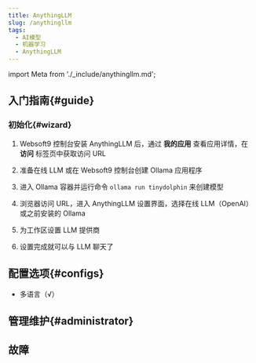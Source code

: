 ```yaml
---
title: AnythingLLM
slug: /anythingllm
tags:
  - AI模型
  - 机器学习
  - AnythingLLM
---
```


import Meta from './_include/anythingllm.md';

<Meta name="meta" />

## 入门指南{#guide}

### 初始化{#wizard}

1. Websoft9 控制台安装 AnythingLLM 后，通过 **我的应用** 查看应用详情，在 **访问** 标签页中获取访问 URL

2. 准备在线 LLM 或在 Websoft9 控制台创建 Ollama 应用程序

3. 进入 Ollama 容器并运行命令 `ollama run tinydolphin` 来创建模型

4. 浏览器访问 URL，进入 AnythingLLM 设置界面，选择在线 LLM（OpenAI）或之前安装的 Ollama

5. 为工作区设置 LLM 提供商

6. 设置完成就可以与 LLM 聊天了

## 配置选项{#configs}

- 多语言（√）

## 管理维护{#administrator}

## 故障